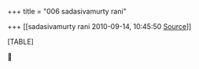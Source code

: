+++
title = "006 sadasivamurty rani"

+++
[[sadasivamurty rani	2010-09-14, 10:45:50 [Source](https://groups.google.com/g/bvparishat/c/VwjYjwoHBkA)]]



[TABLE]



